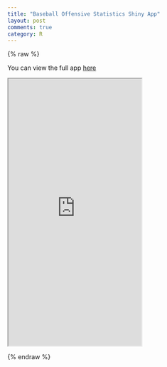 ```yaml
---
title: "Baseball Offensive Statistics Shiny App"
layout: post
comments: true
category: R
---
```

{% raw %}

You can  view the full app
[here](https://danmalter.shinyapps.io/HR-Hitters)

<iframe src="https://danmalter.shinyapps.io/HR-Hitters" width="300" height="600"></iframe>

{% endraw %}